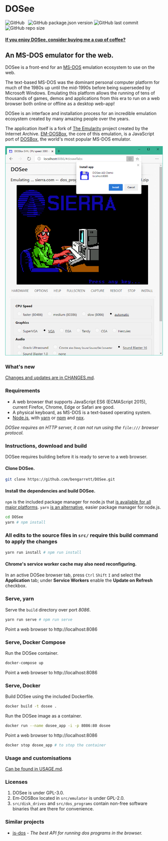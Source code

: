 # DOSee

![GitHub](https://img.shields.io/github/license/bengarrett/dosee?style=flat-square)
&nbsp;
![GitHub package.json version](https://img.shields.io/github/package-json/v/bengarrett/dosee?style=flat-square)
![GitHub last commit](https://img.shields.io/github/last-commit/bengarrett/dosee?style=flat-square)
&nbsp;
![GitHub repo size](https://img.shields.io/github/repo-size/bengarrett/dosee?style=flat-square)

#### [If you enjoy DOSee, consider buying me a cup of coffee?](https://www.buymeacoffee.com/4rtEGvUIY)

## An MS-DOS emulator for the web.

DOSee is a front-end for an [MS-DOS](https://en.wikipedia.org/wiki/MS-DOS) emulation ecosystem to use on the web.

The text-based MS-DOS was the dominant personal computer platform for much of the 1980s up until the mid-1990s before being superseded by Microsoft Windows. Emulating this platform allows the running of tens of thousands of games, demos and applications from this era to run on a web browser both online or offline as a desktop web-app!

DOSee is an interface and installation process for an incredible emulation ecosystem created by many amazing people over the years.

The application itself is a fork of [The Emularity](https://github.com/db48x/emularity) project created by the Internet Archive. [EM-DOSBox](https://github.com/dreamlayers/em-dosbox/), the core of this emulation, is a JavaScript port of [DOSBox](https://www.dosbox.com), the world's most popular MS-DOS emulator.

![DOSee preview](src/images/preview.png)

### What's new

[Changes and updates are in CHANGES.md](CHANGES.md).

### Requirements

- A web browser that supports JavaScript ES6 (ECMAScript 2015),
  current Firefox, Chrome, Edge or Safari are good.
- A physical keyboard, as MS-DOS is a text-based operating system.
- [Node.js](https://nodejs.org), with [yarn](https://yarnpkg.com/) or [npm](https://www.npmjs.com/get-npm) and [npx](https://www.npmjs.com/package/npx).

_DOSee requires an HTTP server, it can not run using the `file:///` browser protocol._

### Instructions, **download and build**

DOSee requires building before it is ready to serve to a web browser.

#### Clone DOSee.

```bash
git clone https://github.com/bengarrett/DOSee.git
```

#### Install the dependencies and build DOSee.

`npm` is the included package manager for node.js that [is available for all major platforms](https://nodejs.org/en/download/). `yarn` [is an alternative](https://yarnpkg.com/), easier package manager for node.js.

```bash
cd DOSee
yarn # npm install
```

### All edits to the source files in `src/` require this build command to apply the changes

```bash
yarn run install # npm run install
```

#### Chrome's service worker cache may also need reconfiguring.

In an active DOSee browser tab, press `Ctrl` `Shift` `I` and select the **Application** tab; under **Service Workers** enable the **Update on Refresh** checkbox.

### Serve, **yarn**

Serve the `build` directory over port _8086_.

```bash
yarn run serve # npm run serve
```

Point a web browser to http://localhost:8086

### Serve, **Docker Compose**

Run the DOSee container.

```bash
docker-compose up
```

Point a web browser to http://localhost:8086

### Serve, **Docker**

Build DOSee using the included Dockerfile.

```bash
docker build -t dosee .
```

Run the DOSee image as a container.

```bash
docker run --name dosee_app -i -p 8086:80 dosee
```

Point a web browser to http://localhost:8086

```bash
docker stop dosee_app # to stop the container
```

### Usage and customisations

[Can be found in USAGE.md](USAGE.md).

### Licenses

1. DOSee is under GPL-3.0.
2. Em-DOSBox located in `src/emulator` is under GPL-2.0.
3. `src/disk_drives` and `src/dos_programs` contain non-free software binaries that are there for convenience.

### Similar projects

- [js-dos](https://github.com/caiiiycuk/js-dos) - _The best API for running dos programs in the browser._

